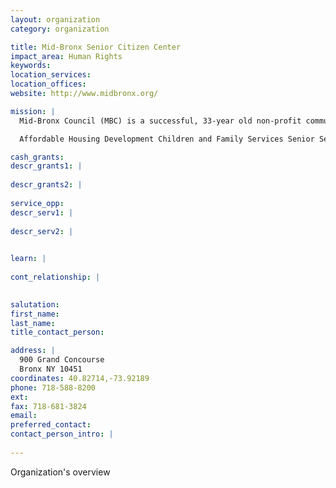 ```yaml
---
layout: organization
category: organization

title: Mid-Bronx Senior Citizen Center
impact_area: Human Rights
keywords: 
location_services: 
location_offices: 
website: http://www.midbronx.org/

mission: |
  Mid-Bronx Council (MBC) is a successful, 33-year old non-profit community development corporation that supports and empowers the residents of the South and Mid-Bronx through the following programs:

  Affordable Housing Development Children and Family Services Senior Services Education and Youth Community Engagement Economic and Workforce Development 

cash_grants: 
descr_grants1: |
  
descr_grants2: |
  
service_opp: 
descr_serv1: |
  
descr_serv2: |
  

learn: |
  
cont_relationship: |
  

salutation: 
first_name: 
last_name: 
title_contact_person: 

address: |
  900 Grand Concourse  
  Bronx NY 10451
coordinates: 40.82714,-73.92189
phone: 718-588-8200
ext: 
fax: 718-681-3824
email: 
preferred_contact: 
contact_person_intro: |
  
---
```

Organization's overview
